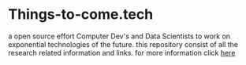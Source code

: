 # Things-to-come.tech
a open source effort  Computer Dev's and Data Scientists to work on exponential technologies of the future. this repository consist of all the research related information and links. for more information click [here](https://spark.adobe.com/page/YqURHF7apwreW/)
